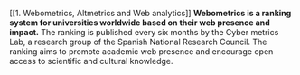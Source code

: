 [[1. Webometrics,  Altmetrics and Web analytics]]
**Webometrics is a ranking system for universities worldwide based on their web presence and impact.** The ranking is published every six months by the Cyber metrics Lab, a research group of the Spanish National Research Council. The ranking aims to promote academic web presence and encourage open access to scientific and cultural knowledge.

